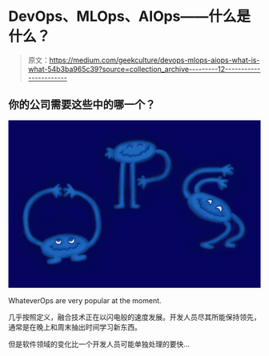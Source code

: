 # DevOps、MLOps、AIOps——什么是什么？

> 原文：<https://medium.com/geekculture/devops-mlops-aiops-what-is-what-54b3ba965c39?source=collection_archive---------12----------------------->

## 你的公司需要这些中的哪一个？

![](img/317b440b38ad472bf1bd0c939a17177c.png)

WhateverOps are very popular at the moment.

几乎按照定义，融合技术正在以闪电般的速度发展。开发人员尽其所能保持领先，通常是在晚上和周末抽出时间学习新东西。

但是软件领域的变化比一个开发人员可能单独处理的要快…